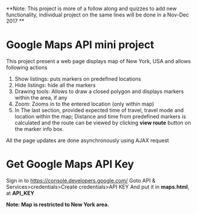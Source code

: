 **Note: This project is more of a follow along and quizzes to add new functionality, individual project on the same lines will be done in a Nov-Dec 2017 **
# Google Maps API mini project
This project present a web page displays map of New York, USA and allows following actions
1. Show listings: puts markers on predefined locations
2. Hide listings: hide all the markers
3. Drawing tools: Allows to draw a closed polygon and displays markers within the area, if any
4. Zoom: Zooms in to the entered location (only within map)
5. In The last section, provided expected time of travel, travel mode and location within the map;
Distance and time from predefined markers is calculated and the route can be viewed by clicking **view route** button on the marker info box.

All the page updates are done asynchronously using AJAX request

# Get Google Maps API Key
Sign in to https://console.developers.google.com/
Goto API & Services>credentials>Create credentials>API KEY
And put it in **maps.html**, at **API_KEY**

**Note: Map is restricted to New York area.**
